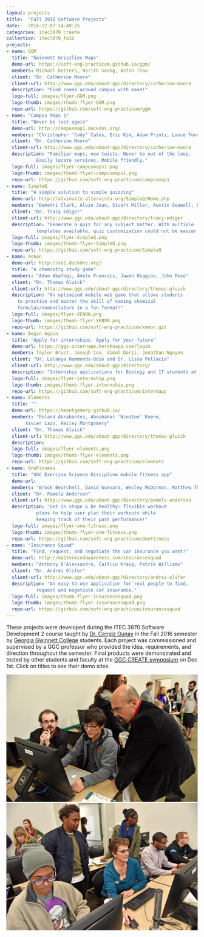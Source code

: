 ```yaml
---
layout: projects
title:  "Fall 2016 Software Projects"
date:   2016-12-07 14:49:25
categories: itec3870 create
collection: itec3870_fa16
projects:
- name: GGM
  title: "Gwinnett Grizzlies Maps"
  demo-url: https://soft-eng-practicum.github.io/ggm/
  members: Michael Deiters, Narith Seang, Aston Tsou
  client: "Dr. Catherine Moore"
  client-url: http://www.ggc.edu/about-ggc/directory/catherine-moore
  description: "Find rooms around campus with ease!"
  logo-full: images/flyer-GGM.png
  logo-thumb: images/thumb-flyer-GGM.png
  repo-url: https://github.com/soft-eng-practicum/ggm
- name: "Campus Maps 1"
  title: "Never be lost again"
  demo-url: http://campusmap1.duckdns.org/
  members: "Christopher 'Cody' Cates, Eric Kim, Adam Printz, Lance Toornman"
  client: "Dr. Catherine Moore"
  client-url: http://www.ggc.edu/about-ggc/directory/catherine-moore
  description: "Familiar maps, new twists. Never be out of the loop. 
  	       Easily locate services. Mobile friendly."
  logo-full: images/flyer-campusmaps1.png
  logo-thumb: images/thumb-flyer-campusmaps1.png
  repo-url: https://github.com/soft-eng-practicum/campusmap1
- name: SimpleQ
  title: "A simple solution to simple quizzing"
  demo-url: http://alvinuity.altervista.org/SimpleQ/Home.php
  members: "Demetri Clark, Alvin Jean, Stuart Miller, Austin Seawell, Palmer Simmons"
  client: "Dr. Tracy Ediger"
  client-url: http://www.ggc.edu/about-ggc/directory/tracy-ediger
  description: "Generate a quiz for any subject matter. With multiple 
  	       templates available, quiz customization could not be easier!"
  logo-full: images/flyer-SimpleQ.png
  logo-thumb: images/thumb-flyer-SimpleQ.png
  repo-url: https://github.com/soft-eng-practicum/SimpleQ
- name: Xenon
  demo-url: http://xe1.duckdns.org/
  title: "A chemistry study game"
  members: "Adem Abafogi, Adele Francois, Jawan Higgins, John Rose"
  client: "Dr. Thomas Gluick"
  client-url: http://www.ggc.edu/about-ggc/directory/thomas-gluick
  description: "An optimized mobile web game that allows students 
    to practice and master the skill of naming chemical 
    formulas/nomenclature in a fun format!"
  logo-full: images/flyer-XENON.png
  logo-thumb: images/thumb-flyer-XENON.png
  repo-url: https://github.com/soft-eng-practicum/xenon.git
- name: Begin Again
  title: "Apply for internships. Apply for your future"
  demo-url: https://ggc-internapp.herokuapp.com/login
  members: Taylor Brust, Joseph Cox, Vimal Darji, Jonathan Nguyen
  client: "Dr. Latanya Hammonds-Odie and Dr. Lissa Pollacia"
  client-url: http://www.ggc.edu/about-ggc/directory/
  description: "Internship applications for Biology and IT students at GGC"
  logo-full: images/flyer-internship.png
  logo-thumb: images/thumb-flyer-internship.png
  repo-url: https://github.com/soft-eng-practicum/internapp
- name: Elements
  title: ""
  demo-url: https://hmontgomery.github.io/
  members: "Roland Abrahantes, Aboubakar 'Winston' Koene, 
  	   Xavier Lazo, Hailey Montgomery"
  client: "Dr. Thomas Gluick"
  client-url: http://www.ggc.edu/about-ggc/directory/thomas-gluick
  description: 
  logo-full: images/flyer-elements.png
  logo-thumb: images/thumb-flyer-elements.png
  repo-url: https://github.com/soft-eng-practicum/elements
- name: OneFitness
  title: "GGC Exercise Science Discipline mobile fitness app"
  demo-url: 
  members: "Brock Bearchell, David Guevara, Wesley McDorman, Matthew Thompson"
  client: "Dr. Pamela Anderson"
  client-url: http://www.ggc.edu/about-ggc/directory/pamela-anderson
  description: "Get in shape & be healthy: flexible workout 
  	       plans to help user plan their workouts while
	       keeping track of their past performance!" 
  logo-full: images/flyer-one-fitness.png
  logo-thumb: images/thumb-flyer-one-fitness.png
  repo-url: https://github.com/soft-eng-practicum/OneFitness
- name: "Insurance Squad"
  title: "Find, request, and negotiate the car insurance you want!"
  demo-url: http://mastermindawareness.com/insurancesquad
  members: "Anthony D'Alessandro, Caitlin Kraig, Patrik Williams"
  client: "Dr. Andrei Olifer"
  client-url: http://www.ggc.edu/about-ggc/directory/andrei-olifer
  description: "An easy to use application for real people to find, 
  	       request and negotiate car insurance."
  logo-full: images/thumb-flyer-insurancesquad.png
  logo-thumb: images/thumb-flyer-insurancesquad.png
  repo-url: https://github.com/soft-eng-practicum/insurancesquad
---
```


These projects were developed during the ITEC 3870 Software
Development 2 course taught by [Dr. Cengiz Gunay][gunay-ggc] in the
Fall 2016 semester by [Georgia Gwinnett College][ggc] students. Each
project was commissioned and supervised by a GGC professor who
provided the idea, requirements, and direction throughout the
semester. Final products were demonstrated and tested by other
students and faculty at the [GGC CREATE symposium][create] on Dec 1st. Click on
titles to see their demo sites.

  <!-- lightgallery -->
  <script src="https://code.jquery.com/jquery-2.2.4.min.js"></script>
  <script src="https://cdn.jsdelivr.net/lightgallery/1.3.7/js/lightgallery.min.js"></script>  
  <script src="https://cdn.jsdelivr.net/g/lg-zoom"></script>  

  <script type="text/javascript">
    $(document).ready(function() {
    $("body").lightGallery({
	zoom: true,
	selector: 'a#lightgallery',
	selectWithin: 'body'
    }); 
    });
  </script>

<img src="images/create-cm1.jpg" class="create-images">
<img src="images/create-mixed.jpg" class="create-images">

[ggc]:		http://www.ggc.edu
[gunay-ggc]: 	http://www.ggc.edu/about-ggc/directory/cengiz-gunay
[create]:	https://www.facebook.com/georgiagwinnett/photos/ms.c.eJxdz0EKADEMAsAflaYx0fz~;Ywt7KNTrIIqxo3IaRSkD4IornDFRV5uwX9HusMxUeQZ04Xm3FN6jHJmg0gXHRW3N4P~;0Ay4NMx8~-.bps.a.10153964573906447.1073741919.78573401446/10153964578831447/?type=3&theater